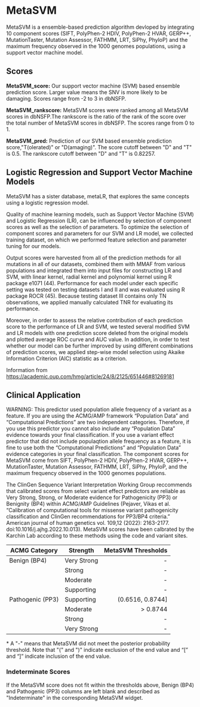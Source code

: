 # MetaSVM

MetaSVM is a ensemble-based prediction algorithm devloped by integrating 10 component scores (SIFT, PolyPhen-2 HDIV, PolyPhen-2 HVAR, GERP++, MutationTaster, Mutation Assessor, FATHMM, LRT, SiPhy, PhyloP) and the maximum frequency observed in the 1000 genomes populations, using a support vector machine model.

## Scores

**MetaSVM_score:** Our support vector machine (SVM) based ensemble prediction score. Larger value means the SNV is more likely to be damaging. 
		Scores range from -2 to 3 in dbNSFP.

**MetaSVM_rankscore:** MetaSVM scores were ranked among all MetaSVM scores in dbNSFP.The rankscore is the ratio of the rank of the score over the total number of MetaSVM 
		scores in dbNSFP. The scores range from 0 to 1.

**MetaSVM_pred:** Prediction of our SVM based ensemble prediction score,"T(olerated)" or
		"D(amaging)". The score cutoff between "D" and "T" is 0.5. The rankscore cutoff between
		"D" and "T" is 0.82257.

## Logistic Regression and Support Vector Machine Models

MetaSVM has a sister database, metaLR, that explores the same concepts using a logistic regression model.

Quality of machine learning models, such as Support Vector Machine (SVM) and Logistic Regression (LR), can be influenced by selection of component scores as well as the selection of parameters. To optimize the selection of component scores and parameters for our SVM and LR model, we collected training dataset, on which we performed feature selection and parameter tuning for our models. 

Output scores were harvested from all of the prediction methods for all mutations in all of our datasets, combined them with MMAF from various populations and integrated them into input files for constructing LR and SVM, with linear kernel, radial kernel and polynomial kernel using R package e1071 (44). Performance for each model under each specific setting was tested on testing datasets I and II and was evaluated using R package ROCR (45). Because testing dataset III contains only TN observations, we applied manually calculated TNR for evaluating its performance.

Moreover, in order to assess the relative contribution of each prediction score to the performance of LR and SVM, we tested several modified SVM and LR models with one prediction score deleted from the original models and plotted average ROC curve and AUC value. In addition, in order to test whether our model can be further improved by using different combinations of prediction scores, we applied step-wise model selection using Akaike Information Criterion (AIC) statistic as a criterion. 

Information from https://academic.oup.com/hmg/article/24/8/2125/651446#81269181


## Clinical Application

WARNING: This predictor used population allele frequency of a variant as a feature. If you are using the ACMG/AMP framework “Population Data” and “Computational Predictions” are two independent categories. Therefore, if you use this predictor you cannot also include any “Population Data” evidence towards your final classification. If you use a variant effect predictor that did not include populaqtion allele frequency as a feature, it is fine to use both the “Computational Predictions” and “Population Data” evidence categories in your final classification. The component scores for MetaSVM come from SIFT, PolyPhen-2 HDIV, PolyPhen-2 HVAR, GERP++, MutationTaster, Mutation Assessor, FATHMM, LRT, SiPhy, PhyloP, and the  maximum frequency observed in the 1000 genomes populations.

 The ClinGen Sequence Variant Interpretation Working Group reccommends that calibrated scores from select variant effect predictors are reliable as Very Strong, Strong, or Moderate evidence for Pathogenicity (PP3) or Benignity (BP4) within ACMG/AMP Guidelines (Pejaver, Vikas et al. “Calibration of computational tools for missense variant pathogenicity classification and ClinGen recommendations for PP3/BP4 criteria.” American journal of human genetics vol. 109,12 (2022): 2163-2177. doi:10.1016/j.ajhg.2022.10.013). MetaSVM scores have been calbrated by the Karchin Lab according to these methods using the code and variant sites.

| ACMG Category    | Strength    | MetaSVM Thresholds |
|------------------|-------------|-------------------:|
| Benign (BP4)     | Very Strong |                  - |
|                  | Strong      |                  - |
|                  | Moderate    |                  - |
|                  | Supporting  |                  - |
| Pathogenic (PP3) | Supporting  |   (0.6516, 0.8744] |
|                  | Moderate    |           > 0.8744 |
|                  | Strong      |                  - |
|                  | Very Strong |                  - |


 \* A "-" means that MetaSVM did not meet the posterior probability threshold. Note that "(" and ")" indicate exclusion of the end value and “[” and “]” indicate inclusion of the end value.

### Indeterminate Scores

 If the MetaSVM score does not fit within the thresholds above, Benign (BP4) and Pathogenic (PP3) columns are left blank and described as "Indeterminate" in the corresponding MetaSVM widget.
